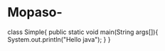 # Mopaso-
class Simple{
public static void main(String args[]){
System.out.println("Hello java");
}
}
